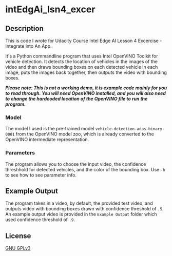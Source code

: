 # intEdgAi_lsn4_excer
## Description
This is code I wrote for Udacity Course Intel Edge AI Lesson 4 Excercise - Integrate into An App.

It's a Python commandline program that uses Intel OpenVINO Toolkit for vehicle detection. It detects the location of vehicles in the images of the video and then draws bounding boxes on each detected vehicle in each image, puts the images back together, then outputs the video with bounding boxes.

***Please note: This is not a working demo, it is example code mainly for you to read through.
You will need OpenVINO installed, and you will also need to change the hardcoded location of the OpenVINO file to run the program.***

### Model
The model I used is the pre-trained model `vehicle-detection-adas-binary-0001` from the OpenVINO model zoo, which is already converted to the OpenVINO intermediate representation.

### Parameters
The program allows you to choose the input video, the confidence threshhold for detected vehicles, and the color of the bounding box. Use `-h` to see how to see parameter info.

## Example Output
The program takes in a video, by default, the provided test video, and outputs video with bounding boxes drawn with confidence threshold of `.5`. An example output video is provided in the `Example Output` folder which used confidence threshold of `.9`.

## License

[GNU GPLv3](https://choosealicense.com/licenses/gpl-3.0/)
